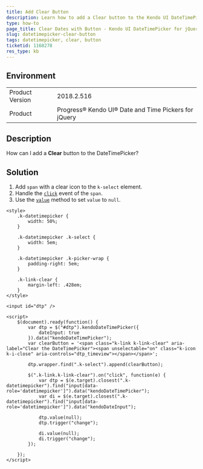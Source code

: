 ```yaml
---
title: Add Clear Button
description: Learn how to add a Clear button to the Kendo UI DateTimePicker.
type: how-to
page_title: Clear Dates with Button - Kendo UI DateTimePicker for jQuery
slug: datetimepicker-clear-button
tags: datetimepicker, clear, button
ticketid: 1168278
res_type: kb
---
```


## Environment

<table>
	<tr>
		<td>Product Version</td>
		<td>2018.2.516</td>
	</tr>
	<tr>
		<td>Product</td>
		<td>Progress® Kendo UI® Date and Time Pickers for jQuery</td>
	</tr>
</table>

## Description

How can I add a **Clear** button to the DateTimePicker?

## Solution

1. Add `span` with a clear icon to the `k-select` element.
1. Handle the [`click`](https://api.jquery.com/click/) event of the `span`.
1. Use the [`value`](https://docs.telerik.com/kendo-ui/api/javascript/ui/datetimepicker/methods/value) method to set `value` to `null`.

```dojo
<style>
    .k-datetimepicker {
        width: 50%;
    }

    .k-datetimepicker .k-select {
        width: 5em;
    }

    .k-datetimepicker .k-picker-wrap {
        padding-right: 5em;
    }

    .k-link-clear {
        margin-left: .428em;
    }
</style>

<input id="dtp" />

<script>
    $(document).ready(function() {
        var dtp = $("#dtp").kendoDateTimePicker({
            dateInput: true
        }).data("kendoDateTimePicker");
        var clearButton = '<span class="k-link k-link-clear" aria-label="Clear the DateTimePicker"><span unselectable="on" class="k-icon k-i-close" aria-controls="dtp_timeview"></span></span>';

        dtp.wrapper.find(".k-select").append(clearButton);

        $(".k-link.k-link-clear").on("click", function(e) {
            var dtp = $(e.target).closest(".k-datetimepicker").find("input[data-role='datetimepicker']").data("kendoDateTimePicker");
            var di = $(e.target).closest(".k-datetimepicker").find("input[data-role='datetimepicker']").data("kendoDateInput");

            dtp.value(null);
            dtp.trigger("change");

            di.value(null);
            di.trigger("change");
        });

    });
</script>
```
